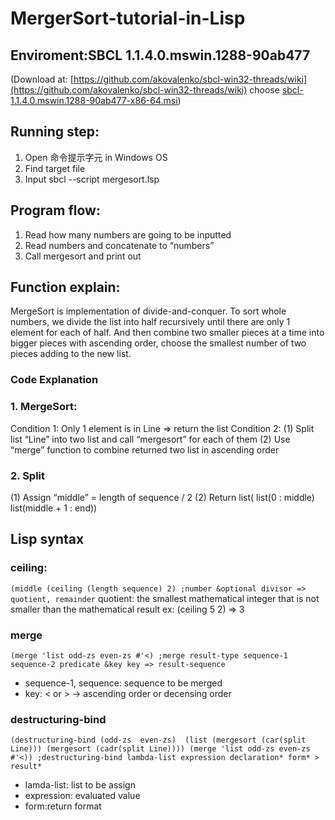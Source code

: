 # MergerSort-tutorial-in-Lisp

## Enviroment:SBCL 1.1.4.0.mswin.1288-90ab477
(Download at: [https://github.com/akovalenko/sbcl-win32-threads/wiki](https://github.com/akovalenko/sbcl-win32-threads/wiki) 
choose  [sbcl-1.1.4.0.mswin.1288-90ab477-x86-64.msi](https://github.com/akovalenko/sbcl-win32-threads/wiki))
## Running step:
1.	Open 命令提示字元 in Windows OS
2.	Find target file
3.	Input sbcl --script mergesort.lsp
## Program flow: 
1.	Read how many numbers are going to be inputted
2.	Read numbers and concatenate to “numbers”
3.	Call mergesort and print out
## Function explain:
MergeSort is implementation of divide-and-conquer. To sort whole numbers, we divide the list into half recursively until there are only 1 element for each of half. And then combine two smaller pieces at a time into bigger pieces with ascending order, choose the smallest number of two pieces adding to the new list.
  ### Code Explanation
  ### 1.	MergeSort:
  Condition 1: 
  Only 1 element is in Line => return the list
  Condition 2: 
  (1)	Split list “Line” into two list and call “mergesort” for each of them
  (2)	Use “merge” function to combine returned two list in ascending order
  ### 2.	Split
  (1)	Assign “middle” = length of sequence / 2
  (2)	Return list( list(0 : middle) list(middle + 1 : end))
 
 ## Lisp syntax
 
 ### ceiling:
`(middle (ceiling (length sequence) 2)
;number &optional divisor => quotient, remainder`
quotient: the smallest mathematical integer that is not smaller than the mathematical result
  ex: (ceiling 5 2) => 3
 ### merge
 `(merge 'list odd-zs even-zs #'<)
 ;merge result-type sequence-1 sequence-2 predicate &key key => result-sequence`
 * sequence-1, sequence: sequence to be merged
 * key: < or > -> ascending order or decensing order
 
 ### destructuring-bind
 `(destructuring-bind (odd-zs  even-zs) 
         (list (mergesort (car(split Line))) (mergesort (cadr(split Line))))
            (merge 'list odd-zs even-zs #'<))
 ;destructuring-bind lambda-list expression declaration* form* > result*`
* lamda-list: list to be assign
* expression: evaluated value
* form:return format

